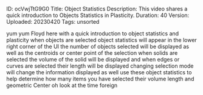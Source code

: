 ID: ocVwjTtG9G0
Title: Object Statistics
Description: This video shares a quick introduction to Objects Statistics in Plasticity.
Duration: 40
Version: 
Uploaded: 20230420
Tags: unsorted

yum yum Floyd here with a quick
introduction to object statistics and
plasticity when objects are selected
object statistics will appear in the
lower right corner of the UI the number
of objects selected will be displayed as
well as the centroids or center point of
the selection when solids are selected
the volume of the solid will be
displayed and when edges or curves are
selected their length will be displayed
changing selection mode will change the
information displayed as well use these
object statistics to help determine how
many items you have selected their
volume length and geometric Center oh
look at the time
foreign
